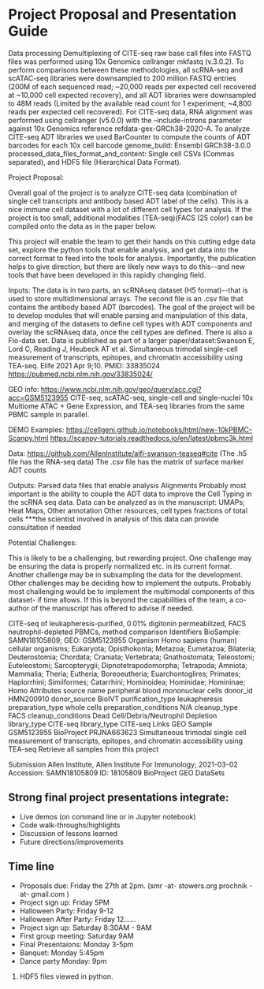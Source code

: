 Project Proposal and Presentation Guide
==============

Data processing	Demultiplexing of CITE-seq raw base call files into FASTQ files was performed using 10x Genomics cellranger mkfastq (v.3.0.2).
To perform comparisons between these methodologies, all scRNA-seq and scATAC-seq libraries were downsampled to 200 million FASTQ entries (200M of each sequenced read; ~20,000 reads per expected cell recovered at ~10,000 cell expected recovery), and all ADT libraries were downsampled to 48M reads (Limited by the available read count for 1 experiment; ~4,800 reads per expected cell recovered).
For CITE-seq data, RNA alignment was performed using cellranger (v5.0.0) with the –include-introns parameter against 10x Genomics reference refdata-gex-GRCh38-2020-A. To analyze CITE-seq ADT libraries we used BarCounter to compute the counts of ADT barcodes for each 10x cell barcode
genome_build: Ensembl GRCh38-3.0.0
processed_data_files_format_and_content: Single cell CSVs (Commas separated), and HDF5 file (Hierarchical Data Format).
 	
Project Proposal: 

Overall goal of the project is to analyze CITE-seq data (combination of single cell transcripts and antibody based ADT label of the cells). This is a nice immune cell dataset with a lot of different cell types for analysis. If the project is too small, additional modalities (TEA-seq)(FACS (25 color) can be compiled onto the data as in the paper below.

This project will enable the team to get their hands on this cutting edge data set, explore the python tools that enable analysis, and get data into the correct format to feed into the tools for analysis. Importantly, the publication helps to give direction, but there are likely new ways to do this--and new tools that have been developed in this rapidly changing field.

Inputs:
 The data is in two parts, an scRNAseq dataset (H5 format)--that is used to store multidimensional arrays. The second file is an .csv file that contains the antibody based ADT (barcodes). The goal of the project will be to develop modules that will enable parsing and manipulation of this data, and merging of the datasets to define cell types with ADT components and overlay the scRNAseq data, once the cell types are defined. There is also a Flo-data set. Data is published as part of a larger paper/dataset:Swanson E, Lord C, Reading J, Heubeck AT et al. Simultaneous trimodal single-cell measurement of transcripts, epitopes, and chromatin accessibility using TEA-seq. Elife 2021 Apr 9;10. PMID: 33835024 https://pubmed.ncbi.nlm.nih.gov/33835024/

GEO info: https://www.ncbi.nlm.nih.gov/geo/query/acc.cgi?acc=GSM5123955 CITE-seq, scATAC-seq, single-cell and single-nuclei 10x Multiome ATAC + Gene Expression, and TEA-seq libraries from the same PBMC sample in parallel.

DEMO Examples:
https://cellgeni.github.io/notebooks/html/new-10kPBMC-Scanpy.html
https://scanpy-tutorials.readthedocs.io/en/latest/pbmc3k.html


Data: https://github.com/AllenInstitute/aifi-swanson-teaseq#cite (The .h5 file has the RNA-seq data) The .csv file has the matrix of surface marker ADT counts

Outputs:
Parsed data files that enable analysis
Alignments
Probably most important is the ability to couple the ADT data to improve the Cell Typing in the scRNA seq data.
Data can be analyzed as in the manuscript:
UMAPs; Heat Maps, Other annotation Other resources, cell types fractions of total cells 
***the scientist involved in analysis of this data can provide consultation if needed   


Potential Challenges:

This is likely to be a challenging, but rewarding project. One challenge may be ensuring the data is properly normalized etc. in its current format. Another challenge may be in subsampling the data for the development. Other challenges may be deciding how to implement the outputs. Probably most challenging would be to implement the multimodal components of this dataset- if time allows.  If this is beyond the capabilities of the team, a co-author of the manuscript has offered to advise if needed.


CITE-seq of leukapheresis-purified, 0.01% digitonin permeabilized, FACS neutrophil-depleted PBMCs, method comparison
Identifiers
BioSample: SAMN18105809; GEO: GSM5123955
Organism
Homo sapiens (human)
cellular organisms; Eukaryota; Opisthokonta; Metazoa; Eumetazoa; Bilateria; Deuterostomia; Chordata; Craniata; Vertebrata; Gnathostomata; Teleostomi; Euteleostomi; Sarcopterygii; Dipnotetrapodomorpha; Tetrapoda; Amniota; Mammalia; Theria; Eutheria; Boreoeutheria; Euarchontoglires; Primates; Haplorrhini; Simiiformes; Catarrhini; Hominoidea; Hominidae; Homininae; Homo
Attributes
source name	peripheral blood mononuclear cells
donor_id	HMN200910
donor_source	BioIVT
purification_type	leukapheresis
preparation_type	whole cells
preparation_conditions	N/A
cleanup_type	FACS
cleanup_conditions	Dead Cell/Debris/Neutrophil Depletion
library_type	CITE-seq
library_type	CITE-seq
Links
GEO Sample GSM5123955
BioProject
PRJNA663623 Simultaneous trimodal single cell measurement of transcripts, epitopes, and chromatin accessibility using TEA-seq
Retrieve all samples from this project

Submission
Allen Institute, Allen Institute For Immunology; 2021-03-02
Accession: SAMN18105809 ID: 18105809
BioProject GEO DataSets

## Strong final project presentations integrate:
- Live demos (on command line or in Jupyter notebook)
- Code walk-throughs/highlights
- Discussion of lessons learned
- Future directions/improvements


## Time line
- Proposals due: Friday the 27th at 2pm. (smr -at- stowers.org prochnik -at- gmail.com  )
- Project sign up: Friday 5PM 
- Halloween Party: Friday 9-12
- Halloween After Party: Friday 12...... 
- Project sign up: Saturday 8:30AM - 9AM   
- First group meeting: Saturday 9AM
- Final Presentaions: Monday 3-5pm
- Banquet: Monday 5:45pm
- Dance party Monday: 9pm

1.  HDF5 files viewed in python.
